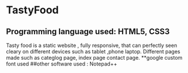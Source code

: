 # TastyFood
## Programming language used: HTML5, CSS3
Tasty food is a static website , fully responsive, that can perfectly seen cleary on different devices such as tablet ,phone laptop.
Different pages made such as categlog page, index page contact page.
**google custom font used 
##other software used : Notepad++
